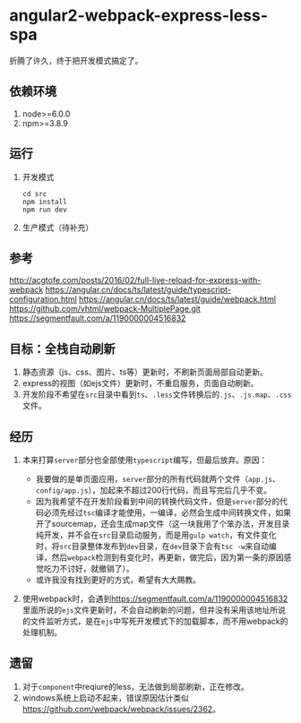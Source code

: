 # angular2-webpack-express-less-spa

折腾了许久，终于把开发模式搞定了。

依赖环境
----
1. node>=6.0.0
2. npm>=3.8.9

运行
-----
1. 开发模式

   ```
   cd src
   npm install
   npm run dev
   ```

2. 生产模式（待补充）

参考
----
<http://acgtofe.com/posts/2016/02/full-live-reload-for-express-with-webpack>
<https://angular.cn/docs/ts/latest/guide/typescript-configuration.html>
<https://angular.cn/docs/ts/latest/guide/webpack.html>
<https://github.com/vhtml/webpack-MultiplePage.git>
<https://segmentfault.com/a/1190000004516832>

目标：全栈自动刷新
----
1. 静态资源（js、css、图片、ts等）更新时，不刷新页面局部自动更新。
2. express的视图（如ejs文件）更新时，不重启服务，页面自动刷新。
3. 开发阶段不希望在`src`目录中看到`ts`、`.less`文件转换后的`.js`、`.js.map`、`.css`文件。

经历
----
1. 本来打算`server`部分也全部使用`typescript`编写，但最后放弃。原因：
   + 我要做的是单页面应用，`server`部分的所有代码就两个文件（`app.js`、`config/app.js`），加起来不超过200行代码，而且写完后几乎不变。
   + 因为我希望不在开发阶段看到中间的转换代码文件，但是`server`部分的代码必须先经过`tsc`编译才能使用，一编译，必然会生成中间转换文件，如果开了sourcemap，还会生成map文件（这一块我用了个笨办法，开发目录纯开发，并不会在`src`目录启动服务，而是用`gulp watch`，有文件变化时，将`src`目录整体发布到`dev`目录，在`dev`目录下会有`tsc -w`来自动编译，然后`webpack`检测到有变化时，再更新，做完后，因为第一条的原因感觉吃力不讨好，就撤销了）。
   + 或许我没有找到更好的方式，希望有大大赐教。


2. 使用webpack时，会遇到<https://segmentfault.com/a/1190000004516832>里面所说的`ejs`文件更新时，不会自动刷新的问题，但并没有采用该地址所说的文件监听方式，是在`ejs`中写死开发模式下的加载脚本，而不用webpack的处理机制。

遗留
----
1. 对于`component`中reqiure的less，无法做到局部刷新，正在修改。
2. windows系统上启动不起来，错误原因估计类似<https://github.com/webpack/webpack/issues/2362>。